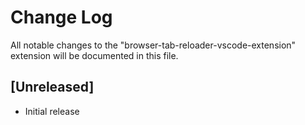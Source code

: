 # Change Log

All notable changes to the "browser-tab-reloader-vscode-extension" extension will be documented in this file.

## [Unreleased]

- Initial release